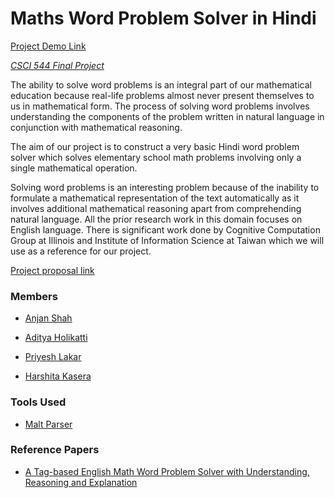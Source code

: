 # Maths Word Problem Solver in Hindi 

[Project Demo Link](https://csci544-funlab.rhcloud.com/)

[_CSCI 544 Final Project_](http://ron.artstein.org/csci544-2017/research-project.html)

The ability to solve word problems is an integral part of our mathematical education because real-life problems almost never present themselves to us in mathematical form. The process of solving word problems involves understanding the components of the problem written in natural language in conjunction with mathematical reasoning.

The aim of our project is to construct a very basic Hindi word problem solver which solves elementary school math problems involving only a single mathematical operation.

Solving word problems is an interesting problem because of the inability to formulate a mathematical representation of the text automatically as it involves additional mathematical reasoning apart from comprehending natural language.
All the prior research work in this domain focuses on English language. There is significant work done by Cognitive Computation Group at Illinois and Institute of Information Science at Taiwan which we will use as a reference for our project.

[Project proposal link](https://github.com/hkasera/CSCI544-Project/blob/dev/Project%20Proposal.pdf)


### Members
* [Anjan Shah](https://github.com/anjanshah)

* [Aditya Holikatti](https://github.com/AdityaHolikatti)

* [Priyesh Lakar](https://github.com/PriyeshLakar)

* [Harshita Kasera](https://github.com/hkasera)

### Tools Used

* [Malt Parser](http://www.maltparser.org/) 

### Reference Papers

* [A Tag-based English Math Word Problem Solver with Understanding, Reasoning and Explanation](https://www.aclweb.org/anthology/N/N16/N16-3014.pdf)


